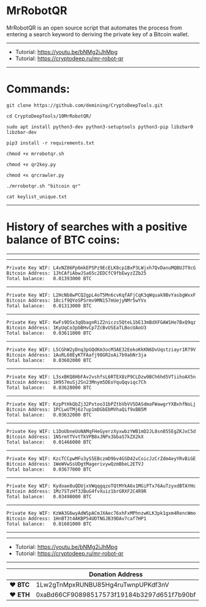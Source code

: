 # MrRobotQR

MrRobotQR is an open source script that automates the process from entering a search keyword to deriving the private key of a Bitcoin wallet. 



---

* Tutorial: https://youtu.be/bNMg2iJhMpg
* Tutorial: https://cryptodeep.ru/mr-robot-qr

---

# Commands:

    git clone https://github.com/demining/CryptoDeepTools.git

    cd CryptoDeepTools/10MrRobotQR/
    
    sudo apt install python3-dev python3-setuptools python3-pip libzbar0 libzbar-dev
    
    pip3 install -r requirements.txt
    
    chmod +x mrrobotqr.sh
    
    chmod +x qr2key.py
    
    chmod +x qrcrawler.py
    
    ./mrrobotqr.sh "bitcoin qr"
    
    cat keylist_unique.txt
    
---

# History of searches with a positive balance of BTC coins:
    
---



---

    Private Key WIF: L4vNZ86Pp6mkEPSPz9EcELK8cp1BxP3LWjxh7QvDanuMQBUJT9cG
    Bitcoin Address: 1JhCAfiAbwJSa65c2EDCfC9fbEwyzZZb25
    Total balance:   0.01393000 BTC

---

    Private Key WIF: L2HcNb8wPCQ2gpL4oT5Mn6cvKqfAFjCqK3qWquak9BvYasbgWxxF
    Bitcoin Address: 18cif9QYoSPSrmv9MN157mUejyNMr5wYVx
    Total balance:   0.01313000 BTC

---

    Private Key WIF: KwFs9DSx3qQbagnRiZ2niczs5QteL1bE13mBdXFGAW1He7BxQ9qz
    Bitcoin Address: 1KyUqCo3pbBHvCp7ZcBvUSEaTLBocUAoU3
    Total balance:   0.03611000 BTC

---

    Private Key WIF: L5CGhW2yDnq3pGQdKm3ocM3AE32EekoKkKN6DvUqstziayr1R79V
    Bitcoin Address: 1AuRL68EyKTFAafj98GR2oAi7b9abNr3ja
    Total balance:   0.03602000 BTC

---

    Private Key WIF: L3sxBKQ8HbFAv2vshfsL6RTEX8zP9CLDzw9BCh6hd5VTiihoAX5n
    Bitcoin Address: 1H957muSj2Sn23Mnym5DEoYquQqviqc7Ch
    Total balance:   0.03628000 BTC

---

    Private Key WIF: KzpPtHkQbZj32Pxtoo31bPZtbVbVV5DASdmaFWawgrYXBxhfNoLj
    Bitcoin Address: 1PCLwUTMj6z7up1mDGbEbMVhaQif9xBB5M
    Total balance:   0.03632000 BTC

---

    Private Key WIF: L1DoUbneUoNAMqFHeGyerzXyxwbzYWB1mD2JL8sn855EgZKJxC5d
    Bitcoin Address: 1N5rmtTVvtTkVPB8xJNPx3bbaS7kZX2kX
    Total balance:   0.01466000 BTC

---

    Private Key WIF: KzcTCCpwMFu3yS5EBczmD9bv4GSD42vCoicJzCrZdm4eyYRvBiGE
    Bitcoin Address: 1WeWVwSsUDgtMagerivywQzmBbeL2ETVJ
    Total balance:   0.03677000 BTC

---

    Private Key WIF: Kydoae8uQDUjxVWqqgqzoTQtMYkA6x1MGiPTx76AuTzyxdBTAYHc
    Bitcoin Address: 1Mz7STzHf3JBuG4fvXuiz1brGRXF2C4R9R
    Total balance:   0.03498000 BTC

---

    Private Key WIF: KzWA3G6wyAdWSpACmJXAec76xhFxMPhnzwKLK3pk1gxm4RencWmo
    Bitcoin Address: 1HnBT3t4AKBP54UDTNGJB39DAv7caf7HP1
    Total balance:   0.01601000 BTC


---




---

* Tutorial: https://youtu.be/bNMg2iJhMpg
* Tutorial: https://cryptodeep.ru/mr-robot-qr

---


|  | Donation Address |
| --- | --- |
| ♥ __BTC__ | 1Lw2gTnMpxRUNBU85Hg4ruTwnpUPKdf3nV |
| ♥ __ETH__ | 0xaBd66CF90898517573f19184b3297d651f7b90bf |
